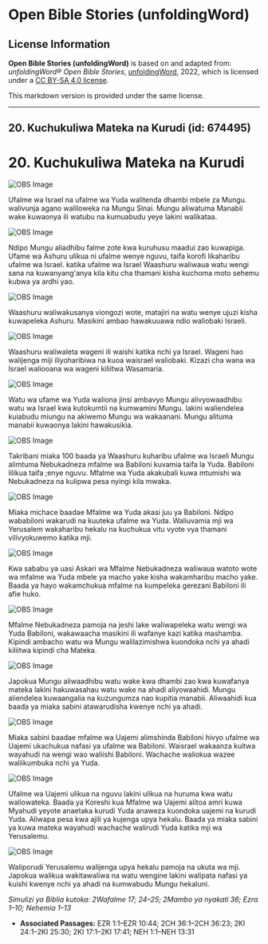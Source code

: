 # Open Bible Stories (unfoldingWord)

## License Information

**Open Bible Stories (unfoldingWord)** is based on and adapted from: _unfoldingWord® Open Bible Stories_, [unfoldingWord](https://unfoldingword.org/utw), 2022, which is licensed under a [CC BY-SA 4.0 license](https://creativecommons.org/licenses/by-sa/4.0/legalcode.en).

This markdown version is provided under the same license.



--------------------------------

## 20. Kuchukuliwa Mateka na Kurudi (id: 674495)

20\. Kuchukuliwa Mateka na Kurudi
=================================

![OBS Image](https://cdn.door43.org/obs/jpg/360px/obs-en-20-01.jpg)

Ufalme wa Israel na ufalme wa Yuda walitenda dhambi mbele za Mungu. walivunja agano waliloweka na Mungu Sinai. Mungu aliwatuma Manabii wake kuwaonya ili watubu na kumuabudu yeye lakini walikataa.

![OBS Image](https://cdn.door43.org/obs/jpg/360px/obs-en-20-02.jpg)

Ndipo Mungu aliadhibu falme zote kwa kuruhusu maadui zao kuwapiga. Ufame wa Ashuru ulikua ni ufalme wenye nguvu, taifa korofi likaharibu ufalme wa Israel. katika ufalme wa Israel Waashuru waliwaua watu wengi sana na kuwanyang'anya kila kitu cha thamani kisha kuchoma moto sehemu kubwa ya ardhi yao.

![OBS Image](https://cdn.door43.org/obs/jpg/360px/obs-en-20-03.jpg)

Waashuru waliwakusanya viongozi wote, matajiri na watu wenye ujuzi kisha kuwapeleka Ashuru. Masikini ambao hawakuuawa ndio waliobaki Israeli.

![OBS Image](https://cdn.door43.org/obs/jpg/360px/obs-en-20-04.jpg)

Waashuru waliwaleta wageni ili waishi katika nchi ya Israel. Wageni hao walijenga miji iliyoharibiwa na kuoa waisrael waliobaki. Kizazi cha wana wa Israel waliooana wa wageni kiliitwa Wasamaria.

![OBS Image](https://cdn.door43.org/obs/jpg/360px/obs-en-20-05.jpg)

Watu wa ufame wa Yuda waliona jinsi ambavyo Mungu alivyowaadhibu watu wa Israel kwa kutokumtii na kumwamini Mungu. lakini waliendelea kuiabudu miungu na akiwemo Mungu wa wakaanani. Mungu alituma manabii kuwaonya lakini hawakusikia.

![OBS Image](https://cdn.door43.org/obs/jpg/360px/obs-en-20-06.jpg)

Takribani miaka 100 baada ya Waashuru kuharibu ufalme wa Israeli Mungu alimtuma Nebukadneza mfalme wa Babiloni kuvamia taifa la Yuda. Babiloni lilikua taifa ;enye nguvu. Mfalme wa Yuda akakubali kuwa mtumishi wa Nebukadneza na kulipwa pesa nyingi kila mwaka.

![OBS Image](https://cdn.door43.org/obs/jpg/360px/obs-en-20-07.jpg)

Miaka michace baadae Mfalme wa Yuda akasi juu ya Babiloni. Ndipo wababiloni wakarudi na kuuteka ufalme wa Yuda. Waliuvamia mji wa Yerusalem wakaharibu hekalu na kuchukua vitu vyote vya thamani vilivyokuwemo katika mji.

![OBS Image](https://cdn.door43.org/obs/jpg/360px/obs-en-20-08.jpg)

Kwa sababu ya uasi Askari wa Mfalme Nebukadneza waliwaua watoto wote wa mfalme wa Yuda mbele ya macho yake kisha wakamharibu macho yake. Baada ya hayo wakamchukua mfalme na kumpeleka gerezani Babiloni ili afie huko.

![OBS Image](https://cdn.door43.org/obs/jpg/360px/obs-en-20-09.jpg)

Mfalme Nebukadneza pamoja na jeshi lake waliwapeleka watu wengi wa Yuda Babiloni, wakawaacha masikini ili wafanye kazi katika mashamba. Kipindi ambacho watu wa Mungu walilazimishwa kuondoka nchi ya ahadi kiliitwa kipindi cha Mateka.

![OBS Image](https://cdn.door43.org/obs/jpg/360px/obs-en-20-10.jpg)

Japokua Mungu aliwaadhibu watu wake kwa dhambi zao kwa kuwafanya mateka lakini hakuwasahau watu wake na ahadi aliyowaahidi. Mungu aliendelea kuwaangalia na kuzungumza nao kupitia manabii. Aliwaahidi kua baada ya miaka sabini atawarudisha kwenye nchi ya ahadi.

![OBS Image](https://cdn.door43.org/obs/jpg/360px/obs-en-20-11.jpg)

Miaka sabini baadae mfalme wa Uajemi alimshinda Babiloni hivyo ufalme wa Uajemi ukachukua nafasi ya ufalme wa Babiloni. Waisrael wakaanza kuitwa wayahudi na wengi wao waliishi Babiloni. Wachache waliokua wazee waliikumbuka nchi ya Yuda.

![OBS Image](https://cdn.door43.org/obs/jpg/360px/obs-en-20-12.jpg)

Ufalme wa Uajemi ulikua na nguvu lakini ulikua na huruma kwa watu waliowateka. Baada ya Koreshi kua Mfalme wa Uajemi alitoa amri kuwa Myahudi yeyote anaetaka kurudi Yuda anaweza kuondoka uajemi na kurudi Yuda. Aliwapa pesa kwa ajili ya kujenga upya hekalu. Baada ya miaka sabini ya kuwa mateka wayahudi wachache walirudi Yuda katika mji wa Yerusalemu.

![OBS Image](https://cdn.door43.org/obs/jpg/360px/obs-en-20-13.jpg)

Waliporudi Yerusalemu walijenga upya hekalu pamoja na ukuta wa mji. Japokua walikua wakitawaliwa na watu wengine lakini walipata nafasi ya kuishi kwenye nchi ya ahadi na kumwabudu Mungu hekaluni.

*Simulizi ya Biblia kutoka: 2Wafalme 17; 24–25; 2Mambo ya nyakati 36; Ezra 1–10; Nehemia 1–13*

* **Associated Passages:** EZR 1:1–EZR 10:44; 2CH 36:1–2CH 36:23; 2KI 24:1–2KI 25:30; 2KI 17:1–2KI 17:41; NEH 1:1–NEH 13:31

